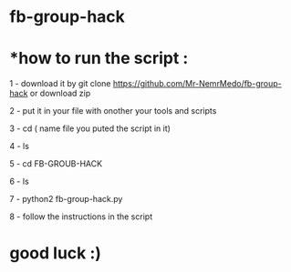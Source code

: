 # fb-group-hack

# *how to run the script :  

1 - download it by git clone https://github.com/Mr-NemrMedo/fb-group-hack
or download zip 

2 - put it in your file with onother your tools and scripts

3 - cd ( name file you puted the script in it) 

4 - ls 

5 - cd FB-GROUB-HACK

6 - ls 

7 - python2 fb-group-hack.py 

8 - follow the instructions in the script

# good luck  :)
